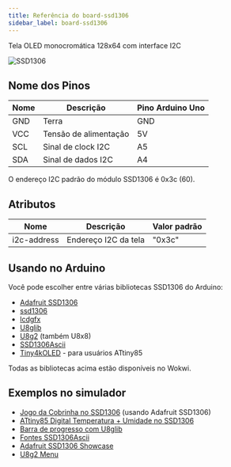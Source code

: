 ```yaml
---
title: Referência do board-ssd1306
sidebar_label: board-ssd1306
---
```


Tela OLED monocromática 128x64 com interface I2C

![SSD1306](https://raw.githubusercontent.com/wokwi/wokwi-boards/master/boards/ssd1306/board.svg)

## Nome dos Pinos

| Nome | Descrição             | Pino Arduino Uno |
| ---- | --------------------- | ---------------- |
| GND  | Terra                 | GND              |
| VCC  | Tensão de alimentação | 5V               |
| SCL  | Sinal de clock I2C    | A5               |
| SDA  | Sinal de dados I2C    | A4               |

O endereço I2C padrão do módulo SSD1306 é 0x3c (60).

## Atributos

| Nome        | Descrição            | Valor padrão  |
| ----------- | -------------------- | ------------- |
| i2c-address | Endereço I2C da tela | "0x3c"        |

## Usando no Arduino

Você pode escolher entre várias bibliotecas SSD1306 do Arduino:

- [Adafruit SSD1306](https://wokwi.com/arduino/libraries/Adafruit_SSD1306)
- [ssd1306](https://wokwi.com/arduino/libraries/ssd1306)
- [lcdgfx](https://wokwi.com/arduino/libraries/lcdgfx)
- [U8glib](https://github.com/olikraus/u8glib)
- [U8g2](https://github.com/olikraus/u8g2) (também U8x8)
- [SSD1306Ascii](https://github.com/greiman/SSD1306Ascii)
- [Tiny4kOLED](https://www.arduino.cc/reference/en/libraries/tiny4koled/) - para usuários ATtiny85

Todas as bibliotecas acima estão disponíveis no Wokwi.

## Exemplos no simulador

- [Jogo da Cobrinha no SSD1306](https://wokwi.com/projects/296135008348799496) (usando Adafruit SSD1306)
- [ATtiny85 Digital Temperatura + Umidade no SSD1306](https://wokwi.com/projects/292900020514980360)
- [Barra de progresso com U8glib](https://wokwi.com/projects/300867986768527882)
- [Fontes SSD1306Ascii](https://wokwi.com/projects/291197274604700168)
- [Adafruit SSD1306 Showcase](https://wokwi.com/arduino/libraries/Adafruit_SSD1306/ssd1306_128x64_i2c)
- [U8g2 Menu](https://wokwi.com/projects/291572875238834696)

